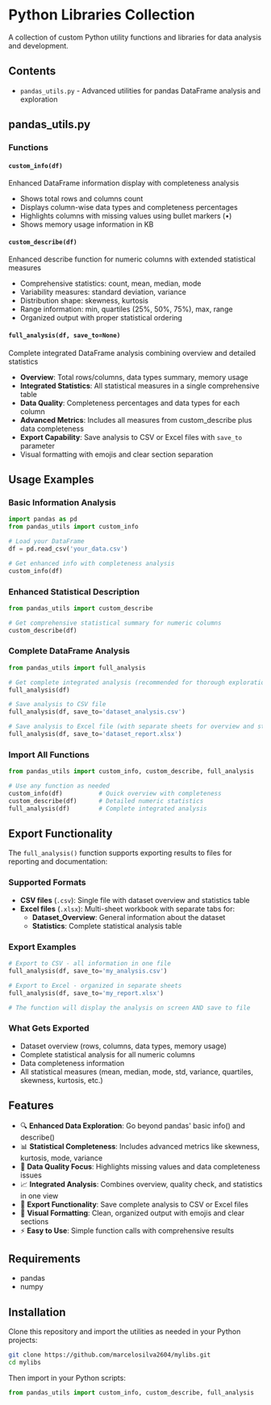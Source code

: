 # Python Libraries Collection

A collection of custom Python utility functions and libraries for data analysis and development.

## Contents

- `pandas_utils.py` - Advanced utilities for pandas DataFrame analysis and exploration

## pandas_utils.py

### Functions

#### `custom_info(df)`
Enhanced DataFrame information display with completeness analysis
- Shows total rows and columns count
- Displays column-wise data types and completeness percentages
- Highlights columns with missing values using bullet markers (•)
- Shows memory usage information in KB

#### `custom_describe(df)`
Enhanced describe function for numeric columns with extended statistical measures
- Comprehensive statistics: count, mean, median, mode
- Variability measures: standard deviation, variance
- Distribution shape: skewness, kurtosis
- Range information: min, quartiles (25%, 50%, 75%), max, range
- Organized output with proper statistical ordering

#### `full_analysis(df, save_to=None)` 
Complete integrated DataFrame analysis combining overview and detailed statistics
- **Overview**: Total rows/columns, data types summary, memory usage
- **Integrated Statistics**: All statistical measures in a single comprehensive table
- **Data Quality**: Completeness percentages and data types for each column
- **Advanced Metrics**: Includes all measures from custom_describe plus data completeness
- **Export Capability**: Save analysis to CSV or Excel files with `save_to` parameter
- Visual formatting with emojis and clear section separation

## Usage Examples

### Basic Information Analysis
```python
import pandas as pd
from pandas_utils import custom_info

# Load your DataFrame
df = pd.read_csv('your_data.csv')

# Get enhanced info with completeness analysis
custom_info(df)
```

### Enhanced Statistical Description
```python
from pandas_utils import custom_describe

# Get comprehensive statistical summary for numeric columns
custom_describe(df)
```

### Complete DataFrame Analysis
```python
from pandas_utils import full_analysis

# Get complete integrated analysis (recommended for thorough exploration)
full_analysis(df)

# Save analysis to CSV file
full_analysis(df, save_to='dataset_analysis.csv')

# Save analysis to Excel file (with separate sheets for overview and statistics)
full_analysis(df, save_to='dataset_report.xlsx')
```

### Import All Functions
```python
from pandas_utils import custom_info, custom_describe, full_analysis

# Use any function as needed
custom_info(df)          # Quick overview with completeness
custom_describe(df)      # Detailed numeric statistics  
full_analysis(df)        # Complete integrated analysis
```

## Export Functionality

The `full_analysis()` function supports exporting results to files for reporting and documentation:

### Supported Formats
- **CSV files** (`.csv`): Single file with dataset overview and statistics table
- **Excel files** (`.xlsx`): Multi-sheet workbook with separate tabs for:
  - **Dataset_Overview**: General information about the dataset
  - **Statistics**: Complete statistical analysis table

### Export Examples
```python
# Export to CSV - all information in one file
full_analysis(df, save_to='my_analysis.csv')

# Export to Excel - organized in separate sheets
full_analysis(df, save_to='my_report.xlsx')

# The function will display the analysis on screen AND save to file
```

### What Gets Exported
- Dataset overview (rows, columns, data types, memory usage)
- Complete statistical analysis for all numeric columns
- Data completeness information
- All statistical measures (mean, median, mode, std, variance, quartiles, skewness, kurtosis, etc.)

## Features

- 🔍 **Enhanced Data Exploration**: Go beyond pandas' basic info() and describe()
- 📊 **Statistical Completeness**: Includes advanced metrics like skewness, kurtosis, mode, variance
- 🎯 **Data Quality Focus**: Highlights missing values and data completeness issues
- 📈 **Integrated Analysis**: Combines overview, quality check, and statistics in one view
- 💾 **Export Functionality**: Save complete analysis to CSV or Excel files
- 🎨 **Visual Formatting**: Clean, organized output with emojis and clear sections
- ⚡ **Easy to Use**: Simple function calls with comprehensive results

## Requirements

- pandas
- numpy

## Installation

Clone this repository and import the utilities as needed in your Python projects:

```bash
git clone https://github.com/marcelosilva2604/mylibs.git
cd mylibs
```

Then import in your Python scripts:
```python
from pandas_utils import custom_info, custom_describe, full_analysis
```
